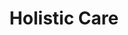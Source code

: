 ---
layout: more
permalink: "/modules/person-centered-care/holistic/"
title: Holistic Care

sections:
  - section:

    - part: full
      title: Holistic Assessment
      text: "Part of person centred care is assessing the person as a whole.  This includes not only assessing them physically but all aspects including:"

    - part: full
      circles:
        - Emotional: modules/pcc/more-on-topic/holistic/emotion.png
        - Spiritual: modules/pcc/more-on-topic/holistic/spiritual.png
        - Cultural: modules/pcc/more-on-topic/holistic/cultural.png
        - Cognitive: modules/pcc/more-on-topic/holistic/cognitive.png
        - Development: modules/pcc/more-on-topic/holistic/deleopment.png
        - Environmental: modules/pcc/more-on-topic/holistic/enviromental.png
        - Social: modules/pcc/more-on-topic/holistic/social.png

    - part: half
      title: Reflection
      text: Reflect on a time in your personal life or that of someone close to you when a health care professional did not use a whole person approach.

    - part: half
      questions: ['How did you feel?', 'What were the ramifications?']

  
  - section:

    - part: half
      title: Cultural Connection
      text: Being culturally connected is also part of person centred care. It helps health professionals establish cross cultural skills to work with diverse clients.
      # title: Personal Reflection
      # text: Watch the video and complete the resource to reflect on a time in your practice when you had to adapt to be more culturally connected.

    - part: half
      # title: Personal Reflection
      # text: Watch the video and complete the resource to reflect on a time in your practice when you had to adapt to be more culturally connected.
      video: sample.mp4

    - part: half
      # title: Cultural Connection
      # text: Being culturally connected is also part of person centred care. It helps health professionals establish cross cultural skills to work with diverse clients.
      title: Personal Reflection
      text: Watch the video and complete the resource to reflect on a time in your practice when you had to adapt to be more culturally connected.


  - section:

    - part: half
      title: Caregiver Burnout
      text: Caregivers are an important part of the team when caring for home health clients. In addition to providing care to their loved ones, some may work full-time, have families of their own or are trying to manage their own health challenges. This can lead to feelings of being stressed and over-whelmed. Indicate with an X in the box signs of caregiver burn out.

    - part: half
      title: Action
      text: Watch the video and complete the resource to reflect on a time in your practice when you had to adapt to be more culturally connected.


---